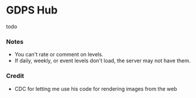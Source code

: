 # GDPS Hub
todo

### Notes
- You can't rate or comment on levels.
- If daily, weekly, or event levels don't load, the server may not have them.

### Credit
- CDC for letting me use his code for rendering images from the web